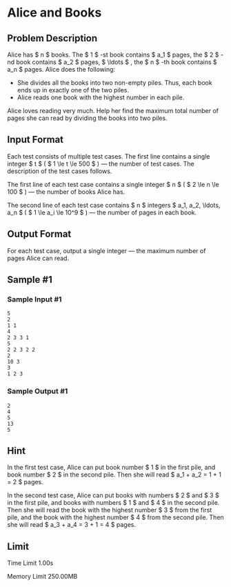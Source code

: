 # Alice and Books

## Problem Description

Alice has $ n $ books. The $ 1 $ -st book contains $ a_1 $ pages, the $ 2 $ -nd book contains $ a_2 $ pages, $ \ldots $ , the $ n $ -th book contains $ a_n $ pages. Alice does the following:

- She divides all the books into two non-empty piles. Thus, each book ends up in exactly one of the two piles.
- Alice reads one book with the highest number in each pile.

Alice loves reading very much. Help her find the maximum total number of pages she can read by dividing the books into two piles.

## Input Format

Each test consists of multiple test cases. The first line contains a single integer $ t $ ( $ 1 \le t \le 500 $ ) — the number of test cases. The description of the test cases follows.

The first line of each test case contains a single integer $ n $ ( $ 2 \le n \le 100 $ ) — the number of books Alice has.

The second line of each test case contains $ n $ integers $ a_1, a_2, \ldots, a_n $ ( $ 1 \le a_i \le 10^9 $ ) — the number of pages in each book.

## Output Format

For each test case, output a single integer — the maximum number of pages Alice can read.

## Sample #1

### Sample Input #1

```
5
2
1 1
4
2 3 3 1
5
2 2 3 2 2
2
10 3
3
1 2 3
```

### Sample Output #1

```
2
4
5
13
5
```

## Hint

In the first test case, Alice can put book number $ 1 $ in the first pile, and book number $ 2 $ in the second pile. Then she will read $ a_1 + a_2 = 1 + 1 = 2 $ pages.

In the second test case, Alice can put books with numbers $ 2 $ and $ 3 $ in the first pile, and books with numbers $ 1 $ and $ 4 $ in the second pile. Then she will read the book with the highest number $ 3 $ from the first pile, and the book with the highest number $ 4 $ from the second pile. Then she will read $ a_3 + a_4 = 3 + 1 = 4 $ pages.

## Limit



Time Limit
1.00s

Memory Limit
250.00MB